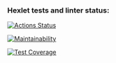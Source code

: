 ### Hexlet tests and linter status:

[![Actions Status](https://github.com/nesquick017/frontend-project-11/workflows/hexlet-check/badge.svg)](https://github.com/nesquick017/frontend-project-11/actions)

[![Maintainability](https://api.codeclimate.com/v1/badges/dc5771276d766693df41/maintainability)](https://codeclimate.com/github/nesquick017/frontend-project-11/maintainability)

[![Test Coverage](https://api.codeclimate.com/v1/badges/dc5771276d766693df41/test_coverage)](https://codeclimate.com/github/nesquick017/frontend-project-11/test_coverage)